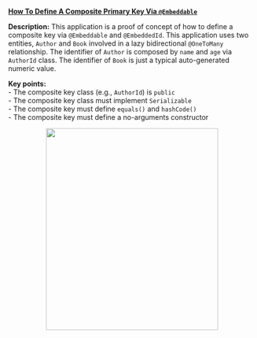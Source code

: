 **[How To Define A Composite Primary Key Via `@Embeddable`](https://github.com/AnghelLeonard/Hibernate-SpringBoot/tree/master/HibernateSpringBootCompositeKeyEmbeddable)**

**Description:** This application is a proof of concept of how to define a composite key via `@Embeddable` and `@EmbeddedId`. This application uses two entities, `Author` and `Book` involved in a lazy bidirectional `@OneToMany` relationship. The identifier of `Author` is composed by `name` and `age` via `AuthorId` class. The identifier of `Book` is just a typical auto-generated numeric value.

**Key points:**\
     - The composite key class (e.g., `AuthorId`) is `public`\
     - The composite key class must implement `Serializable`\
     - The composite key must define `equals()` and `hashCode()`\
     - The composite key must define a no-arguments constructor
     
<a href="https://leanpub.com/java-persistence-performance-illustrated-guide"><p align="center"><img src="https://github.com/AnghelLeonard/Hibernate-SpringBoot/blob/master/Java%20Persistence%20Performance%20Illustrated%20Guide.jpg" height="410" width="350"/></p></a>
